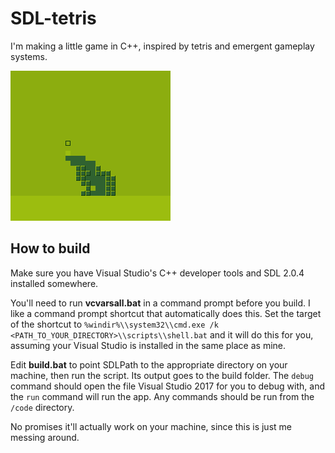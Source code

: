 # SDL-tetris
I'm making a little game in C++, inspired by tetris and emergent gameplay systems.

![gif](https://raw.githubusercontent.com/cchanna/Cube/assets/gif.gif)

## How to build
Make sure you have Visual Studio's C++ developer tools and SDL 2.0.4 installed
somewhere.

You'll need to run **vcvarsall.bat** in a command prompt before you build. I like a command prompt shortcut that automatically does this. Set the target of the shortcut to `%windir%\\system32\\cmd.exe /k <PATH_TO_YOUR_DIRECTORY>\\scripts\\shell.bat` and it will do this for you, assuming your Visual Studio is installed in the same place as mine.

Edit **build.bat** to point SDLPath to the appropriate directory on your machine, then run the script. Its output goes to the build folder. The `debug` command should open the file Visual Studio 2017 for you to debug with, and the `run` command will run the app. Any commands should be run from the `/code` directory. 

No promises it'll actually work on your machine, since this is just me messing around.
